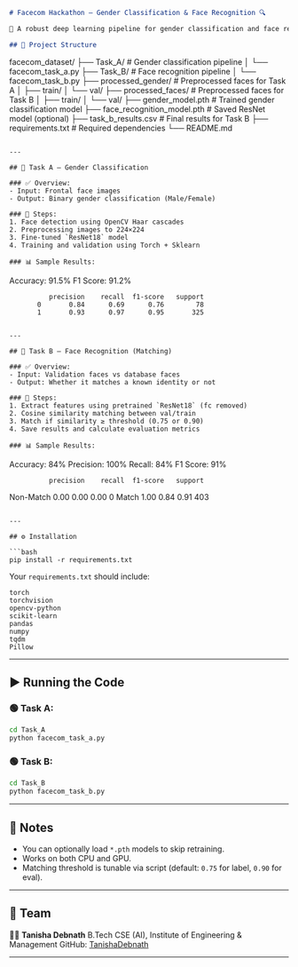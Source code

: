 

```markdown
# Facecom Hackathon – Gender Classification & Face Recognition 🔍

🚀 A robust deep learning pipeline for gender classification and face recognition under adverse visual conditions, using the FACECOM dataset.

## 📁 Project Structure

```

facecom\_dataset/
├── Task\_A/                       # Gender classification pipeline
│   └── facecom\_task\_a.py
├── Task\_B/                       # Face recognition pipeline
│   └── facecom\_task\_b.py
├── processed\_gender/            # Preprocessed faces for Task A
│   ├── train/
│   └── val/
├── processed\_faces/             # Preprocessed faces for Task B
│   ├── train/
│   └── val/
├── gender\_model.pth             # Trained gender classification model
├── face\_recognition\_model.pth   # Saved ResNet model (optional)
├── task\_b\_results.csv           # Final results for Task B
├── requirements.txt             # Required dependencies
└── README.md

```

---

## 🧠 Task A – Gender Classification

### ✅ Overview:
- Input: Frontal face images
- Output: Binary gender classification (Male/Female)

### 🔧 Steps:
1. Face detection using OpenCV Haar cascades
2. Preprocessing images to 224×224
3. Fine-tuned `ResNet18` model
4. Training and validation using Torch + Sklearn

### 📊 Sample Results:
```

Accuracy: 91.5%
F1 Score: 91.2%

```
          precision    recall  f1-score   support
       0       0.84      0.69      0.76        78
       1       0.93      0.97      0.95       325
```

```

---

## 🧠 Task B – Face Recognition (Matching)

### ✅ Overview:
- Input: Validation faces vs database faces
- Output: Whether it matches a known identity or not

### 🔧 Steps:
1. Extract features using pretrained `ResNet18` (fc removed)
2. Cosine similarity matching between val/train
3. Match if similarity ≥ threshold (0.75 or 0.90)
4. Save results and calculate evaluation metrics

### 📊 Sample Results:
```

Accuracy: 84%
Precision: 100%
Recall: 84%
F1 Score: 91%

```
          precision    recall  f1-score   support
```

Non-Match       0.00      0.00      0.00         0
Match       1.00      0.84      0.91       403

````

---

## ⚙️ Installation

```bash
pip install -r requirements.txt
````

Your `requirements.txt` should include:

```
torch
torchvision
opencv-python
scikit-learn
pandas
numpy
tqdm
Pillow
```

---

## ▶️ Running the Code

### 🟢 Task A:

```bash
cd Task_A
python facecom_task_a.py
```

### 🟢 Task B:

```bash
cd Task_B
python facecom_task_b.py
```

---

## 🧾 Notes

* You can optionally load `*.pth` models to skip retraining.
* Works on both CPU and GPU.
* Matching threshold is tunable via script (default: `0.75` for label, `0.90` for eval).

---

## 🙌 Team

👩‍💻 **Tanisha Debnath**
B.Tech CSE (AI), Institute of Engineering & Management
GitHub: [TanishaDebnath](https://github.com/TanishaDebnath)

---

